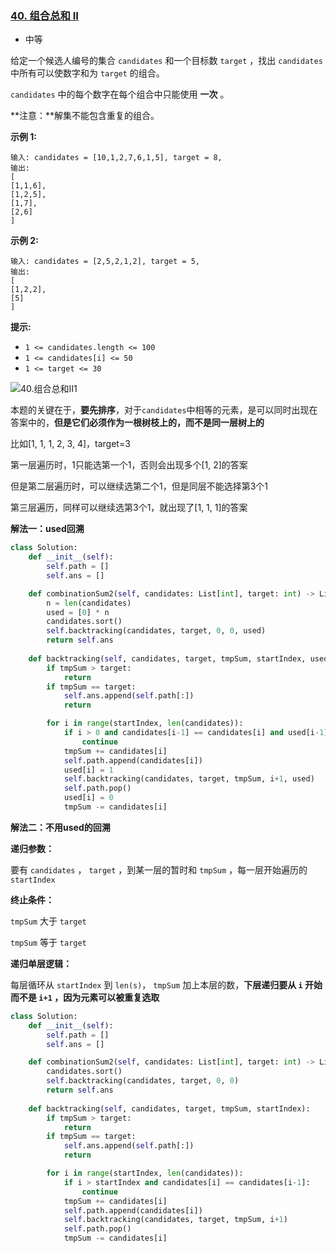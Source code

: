 ### [40. 组合总和 II](https://leetcode.cn/problems/combination-sum-ii/)

- 中等

给定一个候选人编号的集合 `candidates` 和一个目标数 `target` ，找出 `candidates` 中所有可以使数字和为 `target` 的组合。

`candidates` 中的每个数字在每个组合中只能使用 **一次** 。

**注意：**解集不能包含重复的组合。 

**示例 1:**

```
输入: candidates = [10,1,2,7,6,1,5], target = 8,
输出:
[
[1,1,6],
[1,2,5],
[1,7],
[2,6]
]
```

**示例 2:**

```
输入: candidates = [2,5,2,1,2], target = 5,
输出:
[
[1,2,2],
[5]
]
```

**提示:**

- `1 <= candidates.length <= 100`
- `1 <= candidates[i] <= 50`
- `1 <= target <= 30`

 ![40.组合总和II1](https://img-blog.csdnimg.cn/20201123202817973.png)

本题的关键在于，**要先排序**，对于`candidates`中相等的元素，是可以同时出现在答案中的，**但是它们必须作为一根树枝上的，而不是同一层树上的**

比如[1, 1, 1, 2, 3, 4]，target=3

第一层遍历时，1只能选第一个1，否则会出现多个[1, 2]的答案

但是第二层遍历时，可以继续选第二个1，但是同层不能选择第3个1

第三层遍历，同样可以继续选第3个1，就出现了[1, 1, 1]的答案

**解法一：used回溯**

```python
class Solution:
    def __init__(self):
        self.path = []
        self.ans = []

    def combinationSum2(self, candidates: List[int], target: int) -> List[List[int]]:
        n = len(candidates)
        used = [0] * n
        candidates.sort()
        self.backtracking(candidates, target, 0, 0, used)
        return self.ans
    
    def backtracking(self, candidates, target, tmpSum, startIndex, used):
        if tmpSum > target:
            return
        if tmpSum == target:
            self.ans.append(self.path[:])
            return

        for i in range(startIndex, len(candidates)):
            if i > 0 and candidates[i-1] == candidates[i] and used[i-1] == 0:
                continue
            tmpSum += candidates[i]
            self.path.append(candidates[i])
            used[i] = 1
            self.backtracking(candidates, target, tmpSum, i+1, used)
            self.path.pop()
            used[i] = 0
            tmpSum -= candidates[i]
```

**解法二：不用used的回溯**

**递归参数：**

要有 `candidates` ， `target` ，到某一层的暂时和 `tmpSum` ，每一层开始遍历的 `startIndex` 

**终止条件：**

`tmpSum` 大于 `target` 

`tmpSum` 等于 `target`

**递归单层逻辑：**

每层循环从 `startIndex` 到 `len(s)`， `tmpSum` 加上本层的数，**下层递归要从 `i` 开始而不是 `i+1` ，因为元素可以被重复选取**

```python
class Solution:
    def __init__(self):
        self.path = []
        self.ans = []

    def combinationSum2(self, candidates: List[int], target: int) -> List[List[int]]:
        candidates.sort()
        self.backtracking(candidates, target, 0, 0)
        return self.ans
    
    def backtracking(self, candidates, target, tmpSum, startIndex):
        if tmpSum > target:
            return
        if tmpSum == target:
            self.ans.append(self.path[:])
            return

        for i in range(startIndex, len(candidates)):
            if i > startIndex and candidates[i] == candidates[i-1]:
                continue
            tmpSum += candidates[i]
            self.path.append(candidates[i])
            self.backtracking(candidates, target, tmpSum, i+1)
            self.path.pop()
            tmpSum -= candidates[i]
```

